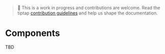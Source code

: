 > 🚧 This is a work in progress and contributions are welcome. Read the tiptap [contribution guidelines][@tiptap-contrib]
> and help us shape the documentation.

# Components
TBD

[@tiptap-contrib]: https://github.com/scrumpy/tiptap/blob/master/CONTRIBUTING.md